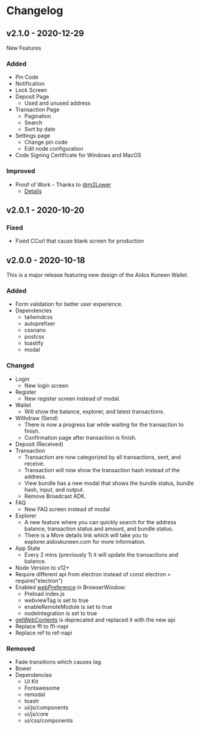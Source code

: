 # Changelog

## v2.1.0 - 2020-12-29

New Features

### Added

- Pin Code
- Notification
- Lock Screen
- Deposit Page
  - Used and unused address
- Transaction Page
  - Pagination
  - Search
  - Sort by date
- Settings page
  - Change pin code
  - Edit node configuration
- Code Signing Certificate for Windows and MacOS

### Improved

- Proof of Work - Thanks to [@m2Lower](https://github.com/m2Lower)
  - [Details](https://github.com/AidosKuneen/aidos-wallet/pull/18)

## v2.0.1 - 2020-10-20

### Fixed

- Fixed CCurl that cause blank screen for production

## v2.0.0 - 2020-10-18

This is a major release featuring new design of the Aidos Kuneen Wallet.

### Added

- Form validation for better user experience.
- Dependencies
  - tailwindcss
  - autoprefixer
  - cssnano
  - postcss
  - toastify
  - modal

### Changed

- Login
  - New login screen
- Register
  - New register screen instead of modal.
- Wallet
  - Will show the balance, explorer, and latest transactions.
- Withdraw (Send)
  - There is now a progress bar while waiting for the transaction to finish.
  - Confirmation page after transaction is finish.
- Deposit (Received)
- Transaction
  - Transaction are now categorized by all transactions, sent, and receive.
  - Transaction will now show the transaction hash instead of the address.
  - View bundle has a new modal that shows the bundle status, bundle hash, input, and output.
  - Remove Broadcast ADK.
- FAQ
  - New FAQ screen instead of modal
- Explorer
  - A new feature where you can quickly search for the address balance, transaction status and amount, and bundle status.
  - There is a More details link which will take you to explorer.aidoskuneen.com for more information.
- App State
  - Every 2 mins (previously 1) it will update the transactions and balance.
- Node Version to v12+
- Require different api from electron instead of const electron = require("electron")
- Enabled [webPreference](https://www.electronjs.org/docs/api/browser-window) in BrowserWindow:
  - Preload index.js
  - webviewTag is set to true
  - enableRemoteModule is set to true
  - nodeIntegration is set to true
- [getWebContents](https://www.electronjs.org/docs/breaking-changes#removed-webviewgetwebcontents) is deprecated and replaced it with the new api
- Replace ffi to ffi-napi
- Replace ref to ref-napi

### Removed

- Fade transitions which causes lag.
- Bower
- Dependencies
  - UI Kit
  - Fontawesome
  - remodal
  - toastr
  - ui/js/components
  - ui/js/core
  - ui/css/components
